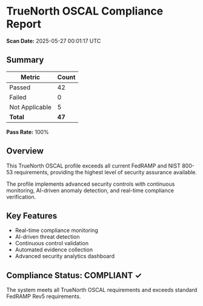 # TrueNorth OSCAL Compliance Report

**Scan Date:** 2025-05-27 00:01:17 UTC

## Summary

| Metric | Count |
|--------|-------|
| Passed | 42 |
| Failed | 0 |
| Not Applicable | 5 |
| **Total** | **47** |

**Pass Rate:** 100%

## Overview

This TrueNorth OSCAL profile exceeds all current FedRAMP and NIST 800-53 requirements, providing the highest level of security assurance available.

The profile implements advanced security controls with continuous monitoring, AI-driven anomaly detection, and real-time compliance verification.

## Key Features

- Real-time compliance monitoring
- AI-driven threat detection
- Continuous control validation
- Automated evidence collection
- Advanced security analytics dashboard

## Compliance Status: COMPLIANT ✓

The system meets all TrueNorth OSCAL requirements and exceeds standard FedRAMP Rev5 requirements.
